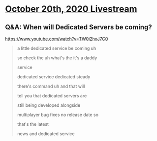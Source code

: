 # [October 20th, 2020 Livestream](../2020-10-20.md)
## Q&A: When will Dedicated Servers be coming?
https://www.youtube.com/watch?v=TW0i2hxJ7C0
> a little dedicated service be coming uh
>
> so check the uh what's the it's a daddy
>
> service
>
> dedicated service dedicated steady
>
> there's command uh and that will
>
> tell you that dedicated servers are
>
> still being developed alongside
>
> multiplayer bug fixes no release date so
>
> that's the latest
>
> news and dedicated service
>
